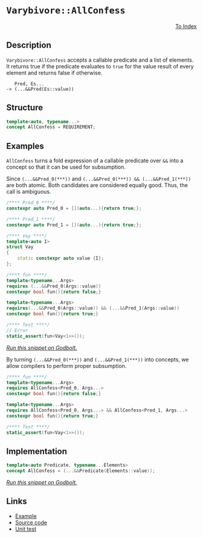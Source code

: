 <!-- Copyright 2024 Feng Mofan
SPDX-License-Identifier: Apache-2.0 -->

# `Varybivore::AllConfess`

<p style='text-align: right;'><a href="../../concepts.md#varybivore-all-confess">To Index</a></p>

## Description

`Varybivore::AllConfess` accepts a callable predicate and a list of elements.
It returns true if the predicate evaluates to `true` for the value result of every element and returns false if otherwise.

<pre><code>   Pred, Es...
-> (...&&Pred(Es::value))</code></pre>

## Structure

```C++
template<auto, typename...>
concept AllConfess = REQUIREMENT;
```

## Examples

`AllConfess` turns a fold expression of a callable predicate over `&&` into a concept so that it can be used for subsumption.

Since `(...&&Pred_0(***))` and `(...&&Pred_0(***)) && (...&&Pred_1(***))` are both atomic.
Both candidates are considered equally good.
Thus, the call is ambiguous.

```C++
/**** Pred_0 ****/
constexpr auto Pred_0 = [](auto...){return true;};

/**** Pred_1 ****/
constexpr auto Pred_1 = [](auto...){return true;};

/**** Vay ****/
template<auto I>
struct Vay
{
    static constexpr auto value {I};
};

/**** fun ****/
template<typename...Args>
requires (...&&Pred_0(Args::value))
constexpr bool fun(){return false;}

template<typename...Args>
requires(...&&Pred_0(Args::value)) && (...&&Pred_1(Args::value))
constexpr bool fun(){return true;}

/**** Test ****/
// Error
static_assert(fun<Vay<1>>());
```

[*Run this snippet on Godbolt.*](https://godbolt.org/#z:OYLghAFBqd5QCxAYwPYBMCmBRdBLAF1QCcAaPECAMzwBtMA7AQwFtMQByARg9KtQYEAysib0QXACx8BBAKoBnTAAUAHpwAMvAFYTStJg1DIApACYAQuYukl9ZATwDKjdAGFUtAK4sGIAMwapK4AMngMmAByPgBGmMQgZgCspAAOqAqETgwe3r4BQemZjgJhEdEscQnJtpj2JQxCBEzEBLk%2BfoG19dlNLQRlUbHxiSkKza3t%2BV3j/YMVVaMAlLaoXsTI7BwA9ABU%2B7sA1MrEmOgA%2BhqHB7vbJhoAgmgM45iqqcSHTF5Ex6cXVxM/gAIocTEkrElgRBvkQAHQIpYmADsFlOBHWDEOBGIXkwQKsyOBBPuD1JewOfzO5y41wOd0ez1e70%2BsNQVIutKBoPBkOhbIRcKRqPRmOxuPx/kJxKlpPJN0OADUmABPOn7BkPAiYFipAzaoFuNmHACSQOwpPGuIcStVctRpMOTsOs0cyEOTO1LK%2BP3ZADcxHiwaizUSSY8UTKrBHHhT9ocqF4sTdNdrdfrJW4CCrUoxWJhBQ9iMAFObSacAI5ePCnBSHCCC8wANmbJ2pGggRZLIBAAe8mCWSMZAmZH0OMVQngTSYgwrRmAxxCxVDEShJYZjWp1eqYBv8WZzebYheLpf8FselertYbCObrf%2Bl07p57fbxg7BZhbX/rja/D%2BpLhn27XtAwHIcnhHL0xwnKdEwYWcUXnRcsRxPF12JTc4yOAAVTBxnVW5yW2Q5sGIYgSEtZo3XOJgFCUVpqCTQ1lRVQ0uDLc9ZyRKUOBWWhOCSXg/A4LRSFQTg3GsawXTWDZME/fweFIAhND4lYAGsQCSJs4QADibKQkmRJtJAATn8EyzH8fROEkXgWAkDQghEsSJI4XgFBAIJVNEvjSDgWAYEQEA1gIVIfnISg0F1Oh4kifNOFUAyAFpTMOYBkHdKQ4TMXgzkIEg8HQPR%2BEEEQxHYKQZEERQVHUPzSF0LhSAAd2IJhUk4Hh%2BME4S1PEzgAHkfgighDlQKhDmSps0skDKssOHKzHrDxYvoT5zCUpZeF8rQVggJAYtSOKyAoCBjtOkBgCkMw%2BDobViC8iAYgGmJwhaFVut4d7mGIFUhpibRMAcb7SBithBCGhhaC%2BxqsBiLxgCNWhaC87heCwFhDGAcR4ZrEHHD9fCBreEGfi2ZTwm1ATGtoPAYg6/6PCwAacTwRyMdIYniAnJRgR1HH6aMNSVioAwS0VPBMFaobcxE5SyuEURxGqpW6rUAbmv0HGUGkyx9AZrzIBWVBUgadGUvGdBuVMSxrDMNyeeIYqSZN7pCeyFwGHcTwOj0UJwiGSoRhaoosgEKY/DDjII4YeZhgSFq7E9gQ%2BkmP38mTupU8aCYBiDhZQ9sfOo70WZWgTkOk5WBQ5M2CReo4ITSFc3h3Om1L0sy7LJFy%2BtcEKzbrK4HaVNFlYEEwJgsASWdSC0yR/DhCzkUkDRJDMSQm2cnSzNsjh7NIRz/DMOF/CbZE9P8PSkiSLhLLMvTW4G9zPO88e/IO4LDtC0bIvOpdDaCU2BJS7vNZABgjBLTMnCLgcIxIFSIC7EqLUlYVVVtIdWShNaNV0HddqnVvpNxbm3QaHARrhR%2BBNKaM05oeigcAGBcCEGrVQOteIikzBjz2v5X%2BQD4hRQuuwk6G0UCMK4GZLgQQaC0Ees9V6jVfqfTBso/6gNgagy5hDRgBBoawwGgjJGKM0ZgyxkLLYYl8CnAcHgYm6NEGqHJtqMG1M6gDXpozT6LNLG7RdpzZSPM%2BaYAFtjIwwtQBfz4BLBQUsZZy0YGDdBKsqpYNkBrBqYl8E6xFnbKwBtPHG3nmbC2nArYEBtiCPJDsnbxBQW7eeKdbHOAgK4MuLVA7lETnocODR2lpFjg0Kuixs49DTqXTO0cPbNLznMQu3Tk4TLyFMiuBcunV0bqsdYDdR4H1Ia/TgndZrpUgTjZh8CrgQEHsgxSo9doT1IFPGeIx55aWkUEWmR8T5JDhOZJIZkzAAq/HpB%2BpkX6NTfrYD%2BvDv7wF/mFMaQiBHEBAVsFoLB0osAUH6d0fpJFwgzOMfK%2BBkHFVKrIDBqSaryBwZknQAQ2odS6hjEh/UIXDX/uNSa01MXYtxfiwl40IBrVEZwra/geGiwCkdERp0kWyrETi1IqRzh4rMucQV5xVBgtkfIygiixJqLhspI1GjCZgx0VDGGcMrGYERsjMQpiubmPCb40g1jPb2NJk45AFNXGCHcXTBmTMVQ%2BLZv4sGQSMghMFuE8IkT9rRKYJLaWst5ZJIpSkiQaTaq0q1gyxhet7YFKNvAU25tsjo22NbIt%2BSLCO3bs7V2RTa45xmd7X2yyA4%2B2GcXXp2R%2Bn9tKPMjZozc7pzaJM8ubaGgTt7UnEu/R%2BmrPnZsuu2yqqsvBW5Q52r5pYpxYcNVBLdz4SFdckgtzJVf0ntPWelAm5fICGfUF1kzDvq4HpDQTZ/nbvbpwd%2BPkHmL2Xg/W%2Bm9/BJG/dZEyB9/Bsp3R5T%2B%2B0m55T/eQ%2B5N7ubxEyM4SQQA%3D%3D)

By turning `(...&&Pred_0(***))` and `(...&&Pred_1(***))` into concepts, we allow compilers to perform proper subsumption.

```C++
/**** fun ****/
template<typename...Args>
requires AllConfess<Pred_0, Args...>
constexpr bool fun(){return false;}

template<typename...Args>
requires AllConfess<Pred_0, Args...> && AllConfess<Pred_1, Args...>
constexpr bool fun(){return true;}

/**** Test ****/
static_assert(fun<Vay<1>>());
```

## Implementation

```C++
template<auto Predicate, typename...Elements>
concept AllConfess = (...&&Predicate(Elements::value));
```

[*Run this snippet on Godbolt.*](https://godbolt.org/#z:OYLghAFBqd5QCxAYwPYBMCmBRdBLAF1QCcAaPECAMzwBtMA7AQwFtMQByARg9KtQYEAysib0QXACx8BBAKoBnTAAUAHpwAMvAFYTStJg1DIApACYAQuYukl9ZATwDKjdAGFUtAK4sGIAMwapK4AMngMmAByPgBGmMQBAKykAA6oCoRODB7evgFBaRmOAmER0SxxCf7JdpgOWUIETMQEOT5%2BgbaY9sUMjc0EpVGx8Um2TS1teZ0KE4PhwxWj1QCUtqhexMjsHAD0AFSHR8cnp0e7JhoAggdHANQAkiwp9GyCTL13xxfXt2f/Zx%2BV0uVwImGeBjBJn8biYXiId2UxEw%2BFEYNIdwIAE8UoxWJgAHRE7CvRgEBTQ7AgtAMbYpAh3K60WgeBhUTAKBR3aEAETuECJBPMADYRUiUXg0ZgICTwWSFCAQAA3MReTArFbQqzXEF/AHnXXHO4AFQ55K%2BBt%2B%2BpOQMN93F6AA%2BhoLYcgTTZphVCliHc4QiHc7uf4%2BSZElZEjyIP7UILNQB2CzIgibBiY4hqrUmeM8rM6q325FOriu/bugSe72%2BmOIouOku87nhsNRmNx7NJzAp4hpggZzBZnN54EFw53ABqTCxpaBYIhHwHMJrD0pINmGYcE6nII7ILu%2B7usw%2BkruHrBVb98NQdxV3kw3MTK6H/m1wOfr7tY6oXjT3xBc5eBdoTcbFcWYNhBSuYhgApfwqWuZEAEcvDwZEuSZFkBHZTlgMDIJGWghRBVXa4zy9H07hiVBPDub8GAgBNO27NMqDEJRB1zfNQXBQCoRhUC8QgokoJgkioMwZDUI5RlmVZbDYLcPCMREoiiUpbkzFFTSZMwtkOQUwMuGUwjiLg6kK3PCiqJouiGI7ZNU3TTMX2zTiRxuI1TVmGc1yaRxkEdJhOXiAhqB/YDJyxYCuFXOCGM1F8ODWWhOESXg/A4LRSFQTg3GsaxDw2LZ73MfweFIAhNCStYAGsQESYUCQADmFKREnjYVJAATn8DqzH8fROEkXgWAkDQggyrKco4XgFSCSrMqS0g4FgGBEBADYCBSeFyEoNBnjoeJInxThVBagBaTq7mAZBkDuKQCTMXgJSIYg8HQPR%2BEEEQxHYKQZEERQVHURbSF0IyAHdiCYFJOB4ZLUvSqrss4AB5eFtoZVAqDuM7hUuyRrtu%2B7JEe/kPAO%2BhfVKrgVl4BatDWCAkH2lJDrICgIFZ9mQGAKQzD4OgwWIBUIBiZGYnCZosTh3hJeYYgsVRmJtDqBbyv2t4CFRhhaBl0GsBiLxgFhZkFW4XgsBYQxgHEA2pPqJUOWRr06nhHZyvCMEUtB2g8BiaHFY8LBkb7PBRot0gneIKilB5cEbb9owqrWKgDBg8c8EwCHUbA2WAeEURxH%2Br75CUNRkfB/QbZQfLLH0f2FUgNZUHpLJzfO2Z0F5UxLGsMwpujt6sCbhiuh6LIXAYdxPHaPRQgWcpKj0QpMgEKY/CM1feiGJfRiM2p6gEfpJlnvID%2B6NWGjmXeRgSA%2B5g3vQjxaW%2BlnvtYFCK7YJARjg0tIJNXg01cYXSujdO6D0zD8lwIQEgGkyp0wqinNYCBMBMCwAkMedVJD%2BAJD1eMkgNCSDMJIYU40GpdUGhwYapBRr%2BDMASfwwp4xNX8E1RIiQuC9S6k1QByNpqzRAPNFOy01rMw2hjHanNuZU2OmwU6YDCbIAMEYe6XUCRcAJFlF6JB3qfVkD9Yu0hS5AwrqDXQAsoYw1ln/ABQCUYcHRlteEdxsagPxldFRNt1GaO0eTVAlN4gILMEghmS0JGyPiLtLmgS2ZUxQKovmXUuBBBoLQYWotxag3ltLfOuTFbK1Vg4fOmsyQ6z1sjQ2xtTa0HNuVK2icdhZXwMiR2ztQau2QO7fOXtujIz9gHaWwdmn0zehHcq0dY6YHjtbIwSdQCLVTunBQmds650YPnUuRi/omNkGYkGWVLHV2Tr3Kw9dBmjxbm3CsnBO4EG7iGM5/dB7xGHs7Zu48r7OAgK4J%2BRkF5lDvivdIa9shn03qkUFO9F7AovhPY%2Bj8IXP0vkfPoN9YXv2fki3IkKX7zCBVi2m6xNg/2JT7exAjOAeIJqeJJvitEuhlPgV6CDab0xQaQNBGDRjYLGkEH2tD6GJAJN1RIXUzASs0k1bhnV%2BGg0EbYYRyClliPgBIzamMYlROIPInYzQWBXRYAoJUd0lRcA0ZCM0z0WV6I%2BkZbZRddkFwOZXAIpBrGwwtnYpGCq0ZSKxjjVQRqTVmotQSK13kIAU3icE0q/gwmiMiXE9m2qU0JNNSkFIjpzVdUdJGggjpg0mKFvELJEspaK3yZWpWKs1alMCVrCp%2BsWmYCNibMQdT86NPmaM0grSr5O3Njo1QbswS9MEP032/tA5YhGaHcZ%2BcpnpBmQneZ4RFmMz4CstZOc86R0db9CQezAbl0OTod1STa59wuY3eA1zejm12F3a95yLAD2AUPd6Hyx6H16FPGeuL57TzfsvLe0Ksj/KhUULIoH95fLRSfVoyL4XfPRQMOD99xgDCg/izDv8SXFQIxS31U1qXFruMa01N5w0Fpgba6m/V2UqsZqg9BmDKB/yFQERhsr%2BpmAE1wJqGhhTivlWRmaSqRFLNqiAXBmj2GJBIdUET/UOrUP8KR4BnAOUyeoU9cT2nJPhI1FHMtk9JBAA%3D%3D)

## Links

- [Example](../../../code/facilities/concepts/varybivore/all_confess/implementation.hpp)
- [Source code](../../../../conceptrodon/varybivore/concepts/all_confess.hpp)
- [Unit test](../../../../tests/unit/concepts/varybivore/all_confess.test.hpp)
